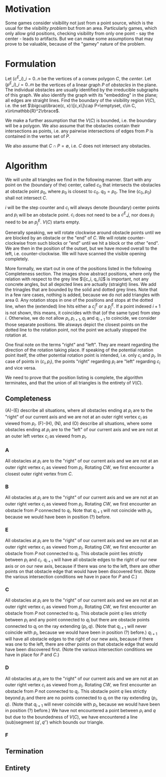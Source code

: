 # Motivation

Some games consider visibility not just from a point source, which is the usual for the _visibility problem_ but from an area. Particularly games, which only allow grid positions, checking visibility from only one point - say the center - leads to artifacts.  But we can make some assumptions that may prove to be valuable, because of the "gamey" nature of the problem.

# Formulation

Let $({c^E\_i})\_{i=0..n}$ be the vertices of a convex polygon $C$, the _center_. Let $({p^E\_i})\_{i=0..m}$ be the vertices of a linear graph $P$ of _obstacles_ in the plane. The individual obstacles are usually identified by the irreducible subgraphs of this graph. We also identify the graph with its "embedding" in the plane; all edges are straight lines. Find the boundary of the visibility region $V(C)$, i.e. the set $\bigcup\lbrace(c, x):\[c,x\]\cap P=\emptyset, c\in C, x\in\mathbb{R}^2\rbrace$.

We make a further assumption that the $V(C)$ is bounded, i.e. the boundary will be a polygon. We also assume that the obstacles contain their intersections as points, i.e. any pairwise intersections of edges from $P$ is contained in the vertex set of $P$.

We also assume that $C\cap P=\emptyset$, i.e. $C$ does not intersect any obstacles.

# Algorithm

We will unite all triangles we find in the following manner. Start with any point on the (boundary of the) center, called $c_0$ that intersects the obstacles at obstacle point $p_0$, where $p_0$ is closest to $c_0$. $q_0=p_0$. The line $(c_0,p_0)$ shall not intersect $C$.

$i$ will be the step counter and $c_i$ will always denote (boundary) center points and $p_i$ will be an obstacle point. $c_i$ does not need to be a $c^E\_j$, nor does $p_i$ need to be an $p^E_j$. $V(C)$ starts empty.

Generally speaking, we will rotate clockwise around obstacle points until we are blocked by an obstacle or the "end" of $C$. We will rotate counter-clockwise from such blocks or "end" until we hit a block or the other "end". We are then in the position of the outset, but we have moved overall to the left, i.e. counter-clockwise. We will have scanned the visible opening completely.

More formally, we start out in one of the positions listed in the following Completeness section. The images show abstract positions, where only the relation with respect to the grey line $\[c_i, q_i\]$ is important, not any concrete angles, but all depicted lines are actually (straight) lines. We add the trinagles that are bounded by the solid and dotted grey lines. Note that in a few rare cases, nothing is added, because we do not add triangles with area $0$. Any rotation stops in one of the positions and stops at the dotted line, when the (extended) line hits either a $c^E_j$ or a $p^E_j$. If a point indexed $i+1$ is not shown, this means, it coincides with that (of the same type) from step $i$. Otherwise, we do not allow $p_i, p_{i+1}, q_i$ and $q_{i+1}$ to coincide, we consider those separate positions. We alsways depict the closest points on the dotted line to the rotation point, not the point we actually stopped the rotation at.

One final note on the terms "right" and "left". They are meant regarding the direction of the rotation taking place. If speaking of the potential rotation point itself, the other potential rotation point is intended, i.e. only $c_i$ and $p_i$. In case of points in $(c_i,p_i)$, the points "right" regarding $p_i$ are "left" regarding $c_i$ and vice versa.

We need to prove that the position listing is complete, the algorithm terminates, and that the union of all triangles is the entirety of $V(C)$.

## Completeness

(A)-(E) describe all situations, where all obstacles ending at $p_i$ are to the "right" of our current axis and we are not at an outer right vertex $c_i$ as viewed from $p_i$. (F)-(H), (N), and (O) describe all situations, where some obstacles ending at $p_i$ are to the "left" of our current axis and we are not at an outer left vertex $c_i$ as viewed from $p_i$.

### A

All obstacles at $p_i$ are to the "right" of our current axis and we are not at an outer right vertex $c_i$ as viewed from $p_i$. Rotating $CW$, we first encounter a closest outer right vertex from $C$.

### B

All obstacles at $p_i$ are to the "right" of our current axis and we are not at an outer right vertex $c_i$ as viewed from $p_i$. Rotating $CW$, we first encounter an obstacle from $P$ connected to $q_i$. Note that $q_{i+1}$ will not coincide with $p_i$, because we would have been in position (?) before.

### E

All obstacles at $p_i$ are to the "right" of our current axis and we are not at an outer right vertex $c_i$ as viewed from $p_i$. Rotating $CW$, we first encounter an obstacle from $P$ not connected to $q_i$. This obstacle point lies strictly between $p_i$ and $c_i$. $q_{i+1}$ will have all obstacle edges to the right of our new axis or on our new axis, because if there was one to the left, there are other points on that obstacle edge that would have been discovered first. (Note the various intersection conditions we have in pace for $P$ and $C$.)

### C

All obstacles at $p_i$ are to the "right" of our current axis and we are not at an outer right vertex $c_i$ as viewed from $p_i$. Rotating $CW$, we first encounter an obstacle from $P$ not connected to $q_i$. This obstacle point $q$ lies strictly between $p_i$ and any point connected to $q_i$ but there are obstacle points connected to $q_i$ on the ray extending $(p_i, q)$. (Note that $q_{i+1}$ will never coincide with $p_i$, because we would have been in position (?) before.) $q_{i+1}$ will have all obstacle edges to the right of our new axis, because if there was one to the left, there are other points on that obstacle edge that would have been discovered first. (Note the various intersection conditions we have in place for $P$ and $C$.)

### D

All obstacles at $p_i$ are to the "right" of our current axis and we are not at an outer right vertex $c_i$ as viewed from $p_i$. Rotating $CW$, we first encounter an obstacle from $P$ not connected to $q_i$. This obstacle point $q$ lies strictly beyond $p_i$ and there are no points connected to $q_i$ on the ray extending $(p_i, q)$. (Note that $q_{i+1}$ will never coincide with $p_i$, because we would have been in position (?) before.) We have not encountered a point between $p_i$ and $q$ but due to the boundedness of $V(C)$, we have encountered a line (sub)segment $(q', q'')$ which bounds our triangle.

### F


## Termination

## Entirety
